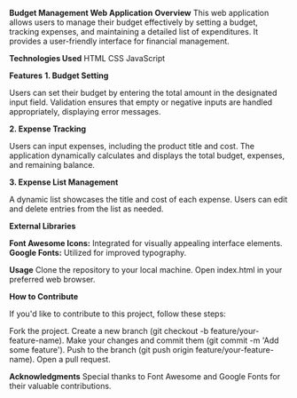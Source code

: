 **Budget Management Web Application**
**Overview**
This web application allows users to manage their budget effectively by setting a budget, tracking expenses, 
and maintaining a detailed list of expenditures. It provides a user-friendly interface for financial management.

**Technologies Used**
HTML
CSS
JavaScript

**Features**
**1. Budget Setting**

Users can set their budget by entering the total amount in the designated input field.
Validation ensures that empty or negative inputs are handled appropriately, displaying error messages.

**2. Expense Tracking**

Users can input expenses, including the product title and cost.
The application dynamically calculates and displays the total budget, expenses, and remaining balance.

**3. Expense List Management**

A dynamic list showcases the title and cost of each expense.
Users can edit and delete entries from the list as needed.

**External Libraries**

**Font Awesome Icons:** Integrated for visually appealing interface elements.
**Google Fonts:** Utilized for improved typography.

**Usage**
Clone the repository to your local machine.
Open index.html in your preferred web browser.

**How to Contribute**

If you'd like to contribute to this project, follow these steps:

Fork the project.
Create a new branch (git checkout -b feature/your-feature-name).
Make your changes and commit them (git commit -m 'Add some feature').
Push to the branch (git push origin feature/your-feature-name).
Open a pull request.

**Acknowledgments**
Special thanks to Font Awesome and Google Fonts for their valuable contributions.
